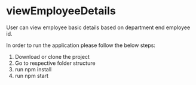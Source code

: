 # viewEmployeeDetails
User can view employee basic details  based on department end employee id.

In order to run the application please follow the below steps:

1. Download or clone the project
2. Go to respective folder structure
3. run npm install
4. run npm start
